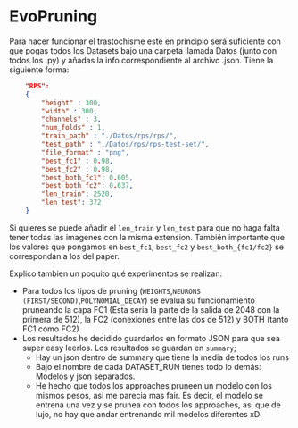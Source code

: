 # EvoPruning

Para hacer funcionar el trastochisme este en principio será suficiente con que pogas todos los Datasets bajo una carpeta llamada Datos (junto con todos los .py) y añadas la info correspondiente al archivo .json. Tiene la siguiente forma:
```json
    "RPS":
    {
        "height" : 300,
        "width" : 300,
        "channels" : 3,
        "num_folds" : 1,
        "train_path" : "./Datos/rps/rps/",
        "test_path" : "./Datos/rps/rps-test-set/",
        "file_format" : "png",
        "best_fc1" : 0.98,
        "best_fc2" : 0.98,
        "best_both_fc1": 0.605,
        "best_both_fc2": 0.637,
        "len_train": 2520,
        "len_test": 372
    }
```

Si quieres se puede añadir el `len_train` y `len_test` para que no haga falta tener todas las imagenes con la misma extension. También importante que los valores que pongamos en `best_fc1`, `best_fc2` y `best_both_{fc1/fc2}` se correspondan a los del paper.

Explico tambien un poquito qué experimentos se realizan:
* Para todos los tipos de pruning (`WEIGHTS`,`NEURONS (FIRST/SECOND)`,`POLYNOMIAL_DECAY`) se evalua su funcionamiento pruneando la capa FC1 (Esta seria la parte de la salida de 2048 con la primera de 512), la FC2 (conexiones entre las dos de 512) y BOTH (tanto FC1 como FC2)
* Los resultados he decidido guardarlos en formato JSON para que sea super easy leerlos. Los resultados se guardan en `summary`;
    *  Hay un json dentro de summary que tiene la media de todos los runs
    * Bajo el nombre de cada DATASET_RUN tienes todo lo demás: Modelos y json separados.
    * He hecho que todos los approaches pruneen un modelo con los mismos pesos, asi me parecia mas fair. Es decir, el modelo se entrena una vez y se prunea con todos los approaches, asi que de lujo, no hay que andar entrenando mil modelos diferentes xD
